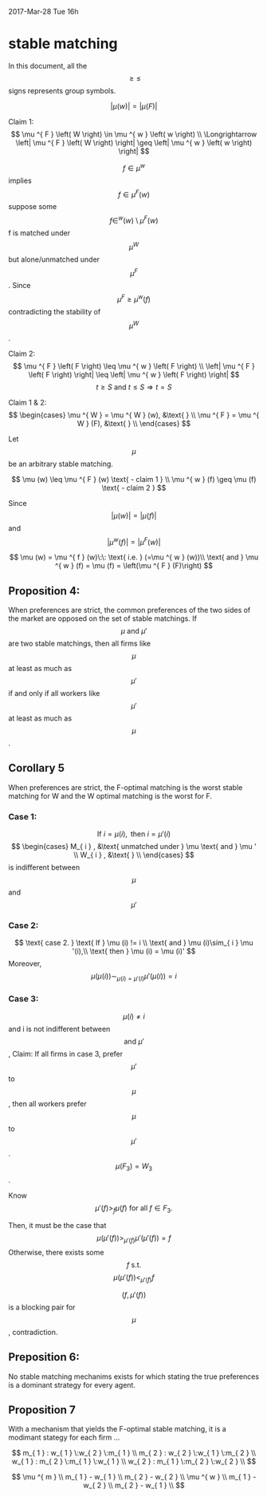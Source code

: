 2017-Mar-28 Tue 16h
# stable matching

In this document, all the $$ \geq \leq  $$ signs represents group symbols. 

$$
\left| \mu \left( w \right)  \right| = \left| \mu (F) \right|  
$$

Claim 1: 
$$
\mu ^{ F } \left( W \right) \in \mu ^{ w  } \left( w \right)
\\
\Longrightarrow \left| \mu ^{ F } \left( W \right)  \right| \geq \left| \mu ^{ w } \left( w \right)  \right| 
$$

$$
f \in \mu ^{ w } 
$$
implies 
$$
f \in \mu ^{ F } (w) 
$$
suppose some 
$$
f \in ^{ w } \left( w \right) \setminus \mu ^{ F } (w) 
$$
f is matched under 
$$
\mu^{ W }
$$
but alone/unmatched under $$ \mu ^{ F }  $$ . Since 
$$
\mu ^{ F } \geq \mu ^{ w } \left( f \right) 
$$ 
contradicting the stability of $$ \mu ^{ W }  $$ .

Claim 2: 
$$ 
\mu ^{ F } \left( F \right) \leq \mu ^{ w } \left( F \right) \\
\left| \mu ^{ F } \left( F \right)  \right| \leq \left| \mu ^{ w } \left( F \right)  \right| 
$$ 
$$
t \geq S \text{ and } t \leq S \Longrightarrow t=S 
$$


Claim 1 & 2:
$$
\begin{cases}
\mu ^{ W } = \mu ^{ W } (w), &\text{ }  \\
\mu ^{ F } = \mu ^{ W } (F), &\text{ }  \\ 
\end{cases}
$$


Let $$ \mu  $$ be an arbitrary stable matching. 

$$
\mu (w) \leq  \mu ^{ F } (w) \text{ - claim 1 } \\
\mu ^{ w } (f) \geq \mu (f) \text{ - claim 2 } 
$$

Since $$ \left| \mu (w) \right| = \left| \mu (f) \right|  $$ 
and $$ \left| \mu ^{ w } (f) \right| = \left| \mu ^{ F } (w) \right|  $$ 

$$
\mu (w) = \mu ^{ f } (w)\:\: \text{ i.e.   }  (=\mu ^{ w } (w))\\
\text{ and } \mu ^{ w } (f) = \mu (f) = \left(\mu ^{ F } (F)\right)
$$

## Proposition 4:

When preferences are strict, the common preferences of the two sides of the market are opposed on the set of stable matchings. If $$ \mu \text{ and } \mu ' $$ are two stable matchings, then all firms like $$\mu $$ at least as much as $$ \mu ' $$ if and only if all workers like $$ \mu ' $$ at least as much as $$ \mu  $$ .

## Corollary 5
When preferences are strict, the F-optimal matching is the worst stable matching for W and the W optimal matching is the worst for F.

### Case 1:
$$
\text{ If } i = \mu(i),\text{ then } i = \mu '(i)
$$
$$
\begin{cases}
M_{ i } , &\text{ unmatched under } \mu \text{ and } \mu ' \\
W_{ i } , &\text{ }  \\ 
\end{cases} 
$$
is indifferent between $$ \mu  $$ and $$ \mu ' $$ 

### Case 2:
$$
\text{ case 2. } \text{ If } \mu (i) != i \\
\text{ and } \mu (i)\sim_{ i } \mu '(i),\\
\text{ then } \mu (i) = \mu (i)'
$$
Moreover,
$$
\mu (\mu (i)) \sim_{ \mu (i) = \mu '(i) } \mu '(\mu (i))=i 
$$

### Case 3:
$$ \mu (i) \neq i $$ and i is not indifferent between $$\text{ and } \mu ' $$ , 
Claim: If all firms in case 3, prefer $$ \mu ' $$ to $$ \mu $$, then all workers prefer $$ \mu  $$ to $$ \mu ' $$ .
$$
\mu (F_{ 3 } )=W_{ 3 }  
$$
.

Know 
$$
\mu ' (f) \gt _{ f } \mu (f) \text{ for all }  f \in F_{ 3 } .
$$

Then, it must be the case that
$$
\mu(\mu '(f)) \gt_{ \mu '(f)} \mu '(\mu '(f)) = f 
$$
Otherwise, there exists some $$ f \text{ s.t. }  $$ 
$$
\mu \left( \mu '(f) \right) \lt _{ \mu '(f) } f 
$$

$$ (f,\mu '(f)) $$ is a blocking pair for $$ \mu $$, contradiction.

## Preposition 6:
No stable matching mechanims exists for which stating the true preferences is a dominant strategy for every agent.

## Proposition 7
With a mechanism that yields the F-optimal stable matching, it is a modimant stategy for each firm ...

$$
m_{ 1 } : w_{ 1 } \:w_{ 2 } \:m_{ 1 } \\
m_{ 2 } : w_{ 2 } \:w_{ 1 } \:m_{ 2 } \\
w_{ 1 } : m_{ 2 } \:m_{ 1 } \:w_{ 1 } \\
w_{ 2 } : m_{ 1 } \:m_{ 2 } \:w_{ 2 } \\
$$

$$
\mu ^{ m }        \\
m_{ 1 } - w_{ 1 } \\
m_{ 2 } - w_{ 2 } \\
\mu ^{ w }        \\
m_{ 1 } - w_{ 2 } \\
m_{ 2 } - w_{ 1 } \\
$$





